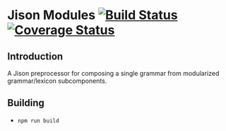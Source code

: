 # Jison Modules [![Build Status](https://travis-ci.org/dfreeman/jison-modules.svg?branch=master)](https://travis-ci.org/dfreeman/jison-modules) [![Coverage Status](https://coveralls.io/repos/github/dfreeman/jison-modules/badge.svg?branch=master)](https://coveralls.io/github/dfreeman/jison-modules?branch=master)

## Introduction

A Jison preprocessor for composing a single grammar from modularized grammar/lexicon subcomponents.

## Building

 * `npm run build`
